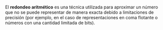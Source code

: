 El **redondeo aritmético** es una técnica utilizada para aproximar un número que no se puede representar de manera exacta debido a limitaciones de precisión (por ejemplo, en el caso de representaciones en coma flotante o números con una cantidad limitada de bits).
